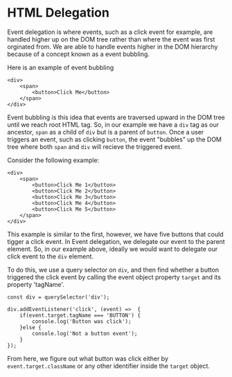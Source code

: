 # HTML Delegation

Event delegation is where events, such as a click event for example, are handled higher up on the DOM tree rather than where the event was first orginated from. We are able to handle events higher in the DOM hierarchy because of a concept known as a event bubbling.

Here is an example of event bubbling

```
<div>
    <span>
        <button>Click Me</button>
    </span>
</div>
```

Event bubbling is this idea that events are traversed upward in the DOM tree until we reach root HTML tag. So, in our example we have a `div` tag as our ancestor, `span` as a child of `div` but is a parent of `button`. Once a user triggers an event, such as clicking `button`, the event "bubbles" up the DOM tree where both `span` and `div` will recieve the triggered event.

Consider the following example:

```
<div>
    <span>
        <button>Click Me 1</button>
        <button>Click Me 2</button>
        <button>Click Me 3</button>
        <button>Click Me 4</button>
        <button>Click Me 5</button>
    </span>
</div>
```

This example is similar to the first, however, we have five buttons that could tigger a click event. In Event delegation, we delegate our event to the parent element. So, in our example above, ideally we would want to delegate our click event to the `div` element.

To do this, we use a query selector on `div`, and then find whether a button triggered the click event by calling the event object property `target` and its property 'tagName'.

```
const div = querySelector('div');

div.addEventListener('click', (event) =>  {
    if(event.target.tagName === 'BUTTON') {
        console.log('Button was click');
    }else {
        console.log('Not a button event');
    }
});
```

From here, we figure out what button was click either by `event.target.className` or any other identifier inside the `target` object.
